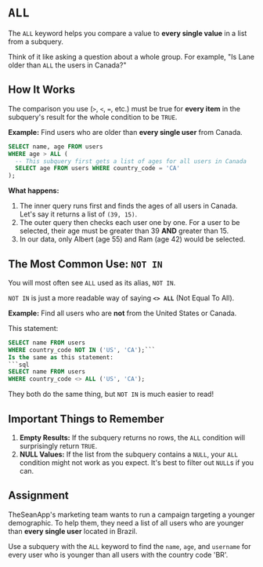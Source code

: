 # `ALL`

The `ALL` keyword helps you compare a value to **every single value** in a list from a subquery.

Think of it like asking a question about a whole group. For example, "Is Lane older than `ALL` the users in Canada?"

## How It Works

The comparison you use (`>`, `<`, `=`, etc.) must be true for **every item** in the subquery's result for the whole condition to be `TRUE`.

**Example:** Find users who are older than **every single user** from Canada.

```sql
SELECT name, age FROM users
WHERE age > ALL (
  -- This subquery first gets a list of ages for all users in Canada
  SELECT age FROM users WHERE country_code = 'CA'
);
```

**What happens:**
1.  The inner query runs first and finds the ages of all users in Canada. Let's say it returns a list of `(39, 15)`.
2.  The outer query then checks each user one by one. For a user to be selected, their age must be greater than 39 **AND** greater than 15.
3.  In our data, only Albert (age 55) and Ram (age 42) would be selected.

## The Most Common Use: `NOT IN`

You will most often see `ALL` used as its alias, `NOT IN`.

`NOT IN` is just a more readable way of saying **`<> ALL`** (Not Equal To All).

**Example:** Find all users who are **not** from the United States or Canada.

This statement:
```sql
SELECT name FROM users
WHERE country_code NOT IN ('US', 'CA');```
Is the same as this statement:
```sql
SELECT name FROM users
WHERE country_code <> ALL ('US', 'CA');
```

They both do the same thing, but `NOT IN` is much easier to read!

## Important Things to Remember

1.  **Empty Results:** If the subquery returns no rows, the `ALL` condition will surprisingly return `TRUE`.
2.  **NULL Values:** If the list from the subquery contains a `NULL`, your `ALL` condition might not work as you expect. It's best to filter out `NULL`s if you can.

## Assignment

TheSeanApp's marketing team wants to run a campaign targeting a younger demographic. To help them, they need a list of all users who are younger than **every single user** located in Brazil.

Use a subquery with the `ALL` keyword to find the `name`, `age`, and `username` for every user who is younger than all users with the country code 'BR'.
